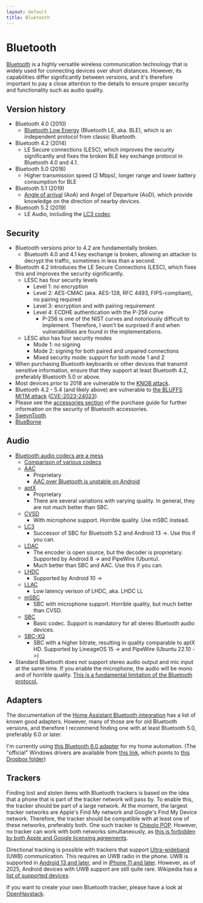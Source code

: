 ```yaml
---
layout: default
title: Bluetooth
---
```


# Bluetooth
[Bluetooth](https://en.wikipedia.org/wiki/Bluetooth)
is a highly versatile wireless communication technology
that is widely used for connecting devices over short distances.
However, its capabilities differ significantly between versions,
and it's therefore important to pay a close attention to the details
to ensure proper security and functionality such as audio quality.


## Version history
- Bluetooth 4.0 (2010)
  - [Bluetooth Low Energy](https://en.wikipedia.org/wiki/Bluetooth_Low_Energy) (Bluetooth LE, aka. BLE),
    which is an independent protocol from classic Bluetooth.
- Bluetooth 4.2 (2014)
  - LE Secure connections (LESC), which improves the security significantly
    and fixes the broken BLE key exchange protocol in Bluetooth 4.0 and 4.1.
- Bluetooth 5.0 (2016)
  - Higher transmission speed (2 Mbps), longer range and lower battery consumption for BLE
- Bluetooth 5.1 (2019)
  - [Angle of arrival](https://en.wikipedia.org/wiki/Angle_of_arrival) (AoA) and Angel of Departure (AoD),
    which provide knowledge on the direction of nearby devices.
- Bluetooth 5.2 (2019)
  - LE Audio, including the [LC3 codec](#audio)


## Security
- Bluetooth versions prior to 4.2 are fundamentally broken.
  - Bluetooth 4.0 and 4.1 key exchange is broken, allowing an attacker to decrypt the traffic,
    sometimes in less than a second.
- Bluetooth 4.2 introduces the LE Secure Connections (LESC), which fixes this and improves the security significantly.
  - LESC has four security levels
    - Level 1: no encryption
    - Level 2: AES-CMAC (aka. AES-128, RFC 4493, FIPS-compliant), no pairing required
    - Level 3: encryption and with pairing requirement
    - Level 4: ECDHE authentication with the P-256 curve
      - P-256 is one of the NIST curves and notoriously difficult to implement.
        Therefore, I won't be surprised if and when vulnerabilities are found in the implementations.
  - LESC also has four security modes
    - Mode 1: no signing
    - Mode 2: signing for both paired and unpaired connections
    - Mixed security mode: support for both mode 1 and 2
- When purchasing Bluetooth keyboards or other devices that transmit sensitive information,
  ensure that they support at least Bluetooth 4.2, preferably Bluetooth 5.0 or above.
- Most devices prior to 2018 are vulnerable to the [KNOB attack](https://knobattack.com/).
- Bluetooth 4.2 - 5.4 (and likely above) are vulnerable to
  [the BLUFFS MITM attack](https://francozappa.github.io/post/2023/bluffs-ccs23/)
  ([CVE-2023-24023](https://nvd.nist.gov/vuln/detail/CVE-2023-24023)).
- Please see the [accessories section](./purchasing#accessories) of the purchase guide
  for further information on the security of Bluetooth accessories.
- [SweynTooth](https://asset-group.github.io/disclosures/sweyntooth/)
- [BlueBorne](https://en.wikipedia.org/wiki/BlueBorne_(security_vulnerability))


## Audio
- [Bluetooth audio codecs are a mess](https://www.headphonesty.com/2020/03/bluetooth-audio-codecs-explained/)
  - [Comparison of various codecs](https://habr.com/en/post/456182/)
  - [AAC](https://en.wikipedia.org/wiki/Advanced_Audio_Coding)
    - Proprietary
    - [AAC over Bluetooth is unstable on Android](https://www.soundguys.com/the-ultimate-guide-to-bluetooth-headphones-aac-20296/)
  - [aptX](https://en.wikipedia.org/wiki/AptX)
    - Proprietary
    - There are several variations with varying quality. In general, they are not much better than SBC.
  - [CVSD](https://en.wikipedia.org/wiki/Continuously_variable_slope_delta_modulation)
    - With microphone support. Horrible quality. Use mSBC instead.
  - [LC3](https://en.wikipedia.org/wiki/LC3_(codec))
    - Successor of SBC for Bluetooth 5.2 and Android 13 ->. Use this if you can.
  - [LDAC](https://en.wikipedia.org/wiki/LDAC_(codec))
    - The encoder is open source, but the decoder is proprietary. Supported by Android 8 -> and PipeWire (Ubuntu).
    - Much better than SBC and AAC. Use this if you can.
  - [LHDC](https://en.wikipedia.org/wiki/LHDC_(codec))
    - Supported by Android 10 ->
  - [LLAC](https://en.wikipedia.org/wiki/LHDC_(codec)#LLAC)
    - Low latency verison of LHDC, aka. LHDC LL
  - [mSBC](https://www.rfwireless-world.com/Terminology/SBC-vs-mSBC-codec.html)
    - SBC with microphone support. Horrible quality, but much better than CVSD.
  - [SBC](https://en.wikipedia.org/wiki/SBC_(codec))
    - Basic codec. Support is mandatory for all stereo Bluetooth audio devices.
  - [SBC-XQ](https://en.wikipedia.org/wiki/SBC_(codec)#Higher_quality_variants)
    - SBC with a higher bitrate, resulting in quality comparable to aptX HD.
      Supported by LineageOS 15 -> and PipeWire (Ubuntu 22.10 ->)
- Standard Bluetooth does not support stereo audio output and mic input at the same time.
  If you enable the microphone, the audio will be mono and of horrible quality.
  [This is a fundamental limitation of the Bluetooth protocol.](https://superuser.com/a/1123841/)


## Adapters
The documentation of the
[Home Assistant Bluetooth integration](https://www.home-assistant.io/integrations/bluetooth)
has a list of known good adapters.
However, many of those are for old Bluetooth versions,
and therefore I recommend finding one with at least Bluetooth 5.0, preferably 6.0 or later.

I'm currently using
[this Bluetooth 6.0 adapter](https://www.aliexpress.com/item/1005009587868790.html)
for my home automation.
(The "official" Windows drivers are available from
[this link](https://bit.ly/3GHevXY), which points to
[this Dropbox folder](https://www.dropbox.com/scl/fi/mqqmyghnsfvqx5n3qz674/V6.0.rar?rlkey=n8ygq5zl2kcmzj7xosnvlw69t))


## Trackers
Finding lost and stolen items with Bluetooth trackers is based on the idea
that a phone that is part of the tracker network will pass by.
To enable this, the tracker should be part of a large network.
At the moment, the largest tracker networks are Apple's Find My network and Google's Find My Device network.
Therefore, the tracker should be compatible with at least one of these networks, preferably both.
One such tracker is
[Chipolo POP](https://chipolo.net/en/products/chipolo-pop-6-pack?variant=4001407).
However, no tracker can work with both networks simultaneously, as
[this is forbidden by both Apple and Google licensing agreements](https://www.reddit.com/r/AirTags/comments/170px48/comment/kwhismm).

Directional tracking is possible with trackers that support
[Ultra-wideband](https://en.wikipedia.org/wiki/Ultra-wideband) (UWB) communication.
This requires an UWB radio in the phone.
UWB is supported in
[Android 13 and later](https://source.android.com/docs/core/connect/uwb), and in
[iPhone 11 and later](https://support.apple.com/en-us/109512).
However, as of 2025, Android devices with UWB support are still quite rare.
Wikipedia has a
[list of supported devices](https://en.wikipedia.org/wiki/List_of_UWB-enabled_mobile_devices).

If you want to create your own Bluetooth tracker,
please have a look at
[OpenHaystack](https://github.com/seemoo-lab/openhaystack).
